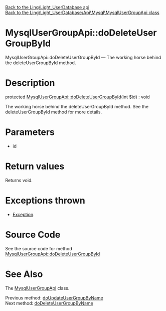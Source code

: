 [Back to the Ling/Light_UserDatabase api](https://github.com/lingtalfi/Light_UserDatabase/blob/master/doc/api/Ling/Light_UserDatabase.md)<br>
[Back to the Ling\Light_UserDatabase\Api\Mysql\MysqlUserGroupApi class](https://github.com/lingtalfi/Light_UserDatabase/blob/master/doc/api/Ling/Light_UserDatabase/Api/Mysql/MysqlUserGroupApi.md)


MysqlUserGroupApi::doDeleteUserGroupById
================



MysqlUserGroupApi::doDeleteUserGroupById — The working horse behind the deleteUserGroupById method.




Description
================


protected [MysqlUserGroupApi::doDeleteUserGroupById](https://github.com/lingtalfi/Light_UserDatabase/blob/master/doc/api/Ling/Light_UserDatabase/Api/Mysql/MysqlUserGroupApi/doDeleteUserGroupById.md)(int $id) : void




The working horse behind the deleteUserGroupById method.
See the deleteUserGroupById method for more details.




Parameters
================


- id

    


Return values
================

Returns void.


Exceptions thrown
================

- [Exception](http://php.net/manual/en/class.exception.php).&nbsp;







Source Code
===========
See the source code for method [MysqlUserGroupApi::doDeleteUserGroupById](https://github.com/lingtalfi/Light_UserDatabase/blob/master/Api/Mysql/MysqlUserGroupApi.php#L281-L287)


See Also
================

The [MysqlUserGroupApi](https://github.com/lingtalfi/Light_UserDatabase/blob/master/doc/api/Ling/Light_UserDatabase/Api/Mysql/MysqlUserGroupApi.md) class.

Previous method: [doUpdateUserGroupByName](https://github.com/lingtalfi/Light_UserDatabase/blob/master/doc/api/Ling/Light_UserDatabase/Api/Mysql/MysqlUserGroupApi/doUpdateUserGroupByName.md)<br>Next method: [doDeleteUserGroupByName](https://github.com/lingtalfi/Light_UserDatabase/blob/master/doc/api/Ling/Light_UserDatabase/Api/Mysql/MysqlUserGroupApi/doDeleteUserGroupByName.md)<br>

